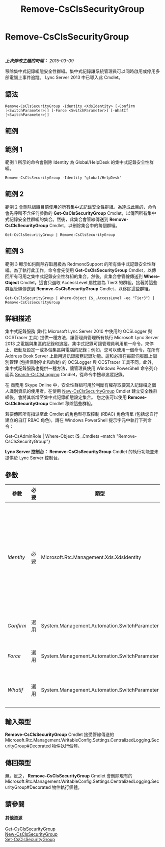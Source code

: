 ﻿---
title: Remove-CsClsSecurityGroup
TOCTitle: Remove-CsClsSecurityGroup
ms:assetid: 67778239-9338-4717-abeb-8b87e8cb7a9a
ms:mtpsurl: https://technet.microsoft.com/zh-tw/library/JJ204958(v=OCS.15)
ms:contentKeyID: 49291168
ms.date: 08/10/2015
mtps_version: v=OCS.15
ms.translationtype: HT
---

# Remove-CsClsSecurityGroup

 

_**上次修改主題的時間：** 2015-03-09_

移除集中式記錄組態安全性群組。集中式記錄讓系統管理員可以同時啟用或停用多部電腦上事件追蹤。 Lync Server 2013 中已導入此 Cmdlet。

## 語法

    Remove-CsClsSecurityGroup -Identity <XdsIdentity> [-Confirm [<SwitchParameter>]] [-Force <SwitchParameter>] [-WhatIf [<SwitchParameter>]]

## 範例

## 範例 1

範例 1 所示的命令會刪除 Identity 為 Global/HelpDesk 的集中式記錄安全性群組。

    Remove-CsClsSecurityGroup -Identity "global/HelpDesk"

## 範例 2

範例 2 會刪除組織目前使用的所有集中式記錄安全性群組。為達成此目的，命令會先呼叫不含任何參數的 **Get-CsClsSecurityGroup** Cmdlet，以傳回所有集中式記錄安全性群組的集合。然後，此集合會管線傳送到 **Remove-CsClsSecurityGroup** Cmdlet，以刪除集合中的每個群組。

    Get-CsClsSecurityGroup | Remove-CsClsSecurityGroup

## 範例 3

範例 3 顯示如何刪除存取層級為 RedmondSupport 的所有集中式記錄安全性群組。為了執行此工作，命令會先使用 **Get-CsClsSecurityGroup** Cmdlet，以傳回所有可用之集中式記錄安全性群組的集合。然後，此集合會管線傳送到 **Where-Object** Cmdlet，這會只選取 AccessLevel 屬性設為 Tier3 的群組。接著將這些群組管線傳送到 **Remove-CsClsSecurityGroup** Cmdlet，以移除這些群組。

    Get-CsClsSecurityGroup | Where-Object {$_.AccessLevel -eq "Tier3"} | Remove-CsClsSecurityGroup

## 詳細描述

集中式記錄服務 (取代 Microsoft Lync Server 2010 中使用的 OCSLogger 與 OCSTracer 工具) 提供一種方法，讓管理員管理所有執行 Microsoft Lync Server 2013 之電腦與集區的記錄和追蹤。集中式記錄可讓管理員利用單一命令，來停止、啟動及設定一或多個集區與電腦的記錄；例如，您可以使用一個命令，在所有 Address Book Server 上啟用通訊錄服務記錄功能。這和必須在每部伺服器上個別管理 (包括個別停止和啟動) 的 OCSLogger 與 OCSTracer 工具不同。此外，集中式記錄服務也提供一種方法，讓管理員使用 Windows PowerShell 命令列介面與 [Search-CsClsLogging](search-csclslogging.md) Cmdlet，從命令中搜尋追蹤記錄。

在 商務用 Skype Online 中，安全性群組可用於判斷有權存取要寫入記錄檔之個人識別資訊的使用者。在使用 [New-CsClsSecurityGroup](new-csclssecuritygroup.md) Cmdlet 建立安全性群組後，會將其新增至集中式記錄組態設定集合。 您之後可以使用 **Remove-CsClsSecurityGroup** Cmdlet 移除這些群組。

若要傳回所有指派至此 Cmdlet 的角色型存取控制 (RBAC) 角色清單 (包括您自行建立的自訂 RBAC 角色)，請在 Windows PowerShell 提示字元中執行下列命令：

Get-CsAdminRole | Where-Object {$\_.Cmdlets –match "Remove-CsClsSecurityGroup"}

**Lync Server 控制台：** **Remove-CsClsSecurityGroup** Cmdlet 的執行功能並未提供於 Lync Server 控制台。

## 參數


<table>
<colgroup>
<col style="width: 25%" />
<col style="width: 25%" />
<col style="width: 25%" />
<col style="width: 25%" />
</colgroup>
<thead>
<tr class="header">
<th>參數</th>
<th>必要</th>
<th>類型</th>
<th>說明</th>
</tr>
</thead>
<tbody>
<tr class="odd">
<td><p><em>Identity</em></p></td>
<td><p>必要</p></td>
<td><p>Microsoft.Rtc.Management.Xds.XdsIdentity</p></td>
<td><p>要移除之集中式記錄安全性群組的唯一識別碼。安全性群組識別包含群組建立所在的範圍，後接群組名稱。例如，若要移除在全域範圍建立、名為 HelpDesk 的群組，請使用下列語法：</p>
<p>-Identity &quot;global/HelpDesk&quot;</p></td>
</tr>
<tr class="even">
<td><p><em>Confirm</em></p></td>
<td><p>選用</p></td>
<td><p>System.Management.Automation.SwitchParameter</p></td>
<td><p>在執行命令前先提示確認。</p></td>
</tr>
<tr class="odd">
<td><p><em>Force</em></p></td>
<td><p>選用</p></td>
<td><p>System.Management.Automation.SwitchParameter</p></td>
<td><p>隱藏執行命令時可能發生的非嚴重錯誤訊息。</p></td>
</tr>
<tr class="even">
<td><p><em>WhatIf</em></p></td>
<td><p>選用</p></td>
<td><p>System.Management.Automation.SwitchParameter</p></td>
<td><p>說明執行命令時若不實際執行命令的後果。</p></td>
</tr>
</tbody>
</table>


## 輸入類型

**Remove-CsClsSecurityGroup** Cmdlet 接受管線傳送的 Microsoft.Rtc.Management.WritableConfig.Settings.CentralizedLogging.SecurityGroup\#Decorated 物件執行個體。

## 傳回類型

無。反之， **Remove-CsClsSecurityGroup** Cmdlet 會刪除現有的 Microsoft.Rtc.Management.WritableConfig.Settings.CentralizedLogging.SecurityGroup\#Decorated 物件執行個體。

## 請參閱

#### 其他資源

[Get-CsClsSecurityGroup](get-csclssecuritygroup.md)  
[New-CsClsSecurityGroup](new-csclssecuritygroup.md)  
[Set-CsClsSecurityGroup](set-csclssecuritygroup.md)

